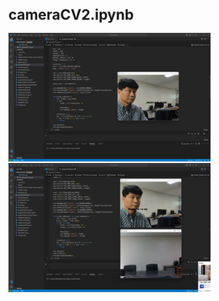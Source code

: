 # cameraCV2.ipynb

<img src="https://github.com/leebyunggook/RIS2024/blob/main/realSensorPyGame/20240905_124854.png" width="400">
<img src="https://github.com/leebyunggook/RIS2024/blob/main/realSensorPyGame/20240905_125049.png" width="400">



